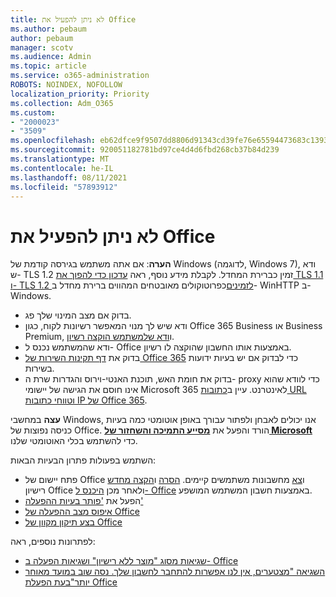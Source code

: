 ```yaml
---
title: לא ניתן להפעיל את Office
ms.author: pebaum
author: pebaum
manager: scotv
ms.audience: Admin
ms.topic: article
ms.service: o365-administration
ROBOTS: NOINDEX, NOFOLLOW
localization_priority: Priority
ms.collection: Adm_O365
ms.custom:
- "2000023"
- "3509"
ms.openlocfilehash: eb62dfce9f9507dd8806d91343cd39fe76e65594473683c1393d524f6c2d8a27
ms.sourcegitcommit: 920051182781bd97ce4d4d6fbd268cb37b84d239
ms.translationtype: MT
ms.contentlocale: he-IL
ms.lasthandoff: 08/11/2021
ms.locfileid: "57893912"
---
```

# <a name="unable-to-activate-office"></a>לא ניתן להפעיל את Office

**הערה**: אם אתה משתמש בגירסה קודמת של Windows (לדוגמה, Windows 7), ודא ש- TLS 1.2 זמין כברירת המחדל. לקבלת מידע נוסף, ראה [עדכון כדי להפוך את TLS 1.1 ו- TLS 1.2 לזמינים](https://support.microsoft.com/topic/update-to-enable-tls-1-1-and-tls-1-2-as-default-secure-protocols-in-winhttp-in-windows-c4bd73d2-31d7-761e-0178-11268bb10392)כפרוטוקולים מאובטחים המהווים ברירת מחדל ב- WinHTTP ב- Windows.

- בדוק אם מצב המינוי שלך פג.
- ודא שיש לך מנוי המאפשר רשיונות לקוח, כגון Office 365 Business או Business Premium, ו[ודא שלמשתמש הוקצה רשיון](https://docs.microsoft.com/microsoft-365/admin/manage/assign-licenses-to-users).
- ודא שהמשתמש נכנס ל- Office באמצעות אותו החשבון שהוקצה לו רשיון.
- בדוק את [דף תקינות השירות של Office 365](https://docs.microsoft.com/office365/enterprise/view-service-health) כדי לבדוק אם יש בעיות ידועות בשירות.
- בדוק את חומת האש, תוכנת האנטי-וירוס והגדרות שרת ה- proxy כדי לוודא שהוא אינו חוסם את הגישה של יישומי Microsoft 365 לאינטרנט. עיין ב[כתובות URL וטווחי כתובות IP של Office 365](https://docs.microsoft.com/office365/enterprise/urls-and-ip-address-ranges "כתובות URL וטווחי כתובות IP של Office 365").

**עצה** במחשבי Windows, אנו יכולים לאבחן ולפתור עבורך באופן אוטומטי כמה בעיות כניסה נפוצות של Office. הורד והפעל את  **[מסייע התמיכה והשחזור של Microsoft](https://aka.ms/SaRA-OfficeSignInScenario)** כדי להשתמש בכלי האוטומטי שלנו.

השתמש בפעולות פתרון הבעיות הבאות:

- פתח יישום של Office ו[צא](https://support.office.com/article/5a20dc11-47e9-4b6f-945d-478cb6d92071) מחשבונות משתמשים קיימים. [הסרה](https://docs.microsoft.com/microsoft-365/admin/manage/remove-licenses-from-users) ו[הקצה מחדש](https://docs.microsoft.com/microsoft-365/admin/manage/assign-licenses-to-users) רישיון Office ולאחר מכן [היכנס ל- Office](https://support.office.com/article/628ea040-f265-49de-b986-be09c3ebf8a9) באמצעות חשבון המשתמש המושפע.
- הפעל את ['פותר בעיות ההפעלה'](https://aka.ms/SARA-OfficeActivation-Alchemy)
- [איפוס מצב ההפעלה של Office](https://docs.microsoft.com/office365/troubleshoot/activation/reset-office-365-proplus-activation-state "איפוס מצב ההפעלה של Office")
- [בצע תיקון מקוון של Office](https://support.office.com/Article/7821d4b6-7c1d-4205-aa0e-a6b40c5bb88b?wt.mc_id=Alchemy_ClientDIA)

לפתרונות נוספים, ראה:  

- [שגיאות מסוג "מוצר ללא רישיון" ושגיאות הפעלה ב- Office](https://support.office.com/Article/0d23d3c0-c19c-4b2f-9845-5344fedc4380?wt.mc_id=Alchemy_ClientDIA)
- [השגיאה "מצטערים, אין לנו אפשרות להתחבר לחשבון שלך. נסה שוב במועד מאוחר יותר"בעת הפעלת Office](https://docs.microsoft.com/office/troubleshoot/activation-installation/issue-when-activate-office-from-office-365)